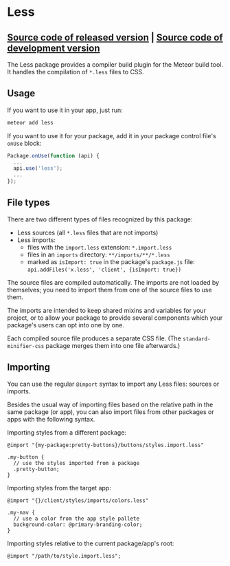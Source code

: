 # Less
[Source code of released version](https://github.com/meteor/meteor/tree/master/packages/less) | [Source code of development version](https://github.com/meteor/meteor/tree/master/packages/less)
---

The Less package provides a compiler build plugin for the Meteor build tool. It
handles the compilation of `*.less` files to CSS.

## Usage

If you want to use it in your app, just run:

```bash
meteor add less
```

If you want to use it for your package, add it in your package control file's
`onUse` block:

```javascript
Package.onUse(function (api) {
  ...
  api.use('less');
  ...
});
```

## File types

There are two different types of files recognized by this package:

- Less sources (all `*.less` files that are not imports)
- Less imports:
  * files with the `import.less` extension: `*.import.less`
  * files in an `imports` directory: `**/imports/**/*.less`
  * marked as `isImport: true` in the package's `package.js` file:
    `api.addFiles('x.less', 'client', {isImport: true})`

The source files are compiled automatically. The imports are not loaded by
themselves; you need to import them from one of the source files to use them.

The imports are intended to keep shared mixins and variables for your project,
or to allow your package to provide several components which your package's
users can opt into one by one.

Each compiled source file produces a separate CSS file.  (The
`standard-minifier-css` package merges them into one file afterwards.)

## Importing

You can use the regular `@import` syntax to import any Less files: sources or
imports.

Besides the usual way of importing files based on the relative path in the same
package (or app), you can also import files from other packages or apps with the
following syntax.

Importing styles from a different package:

```less
@import "{my-package:pretty-buttons}/buttons/styles.import.less"

.my-button {
  // use the styles imported from a package
  .pretty-button;
}
```

Importing styles from the target app:

```less
@import "{}/client/styles/imports/colors.less"

.my-nav {
  // use a color from the app style pallete
  background-color: @primary-branding-color;
}
```

Importing styles relative to the current package/app's root:

```less
@import "/path/to/style.import.less";
```
